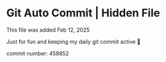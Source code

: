 # Git Auto Commit | Hidden File

This file was added Feb 12, 2025

Just for fun and keeping my daily git commit active 🤪

commit number: 458852

